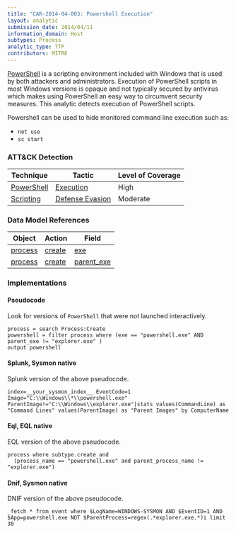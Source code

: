 ```yaml
---
title: "CAR-2014-04-003: Powershell Execution"
layout: analytic
submission_date: 2014/04/11
information_domain: Host
subtypes: Process
analytic_type: TTP
contributors: MITRE
---
```


[PowerShell](https://attack.mitre.org/techniques/T1086/) is a scripting environment included with Windows that is used by both attackers and administrators. Execution of PowerShell scripts in most Windows versions is opaque and not typically secured by antivirus which makes using PowerShell an easy way to circumvent security measures. This analytic detects execution of PowerShell scripts.

Powershell can be used to hide monitored command line execution such as:
-   `net use`
-   `sc start`


### ATT&CK Detection

|Technique|Tactic|Level of Coverage|
|---|---|---|
|[PowerShell](https://attack.mitre.org/techniques/T1086/)|[Execution](https://attack.mitre.org/tactics/TA0002/)|High|
|[Scripting](https://attack.mitre.org/techniques/T1064/)|[Defense Evasion](https://attack.mitre.org/tactics/TA0005/)|Moderate|

### Data Model References

|Object|Action|Field|
|---|---|---|
|[process](/data_model/process) | [create](/data_model/process#create) | [exe](/data_model/process#exe) |
|[process](/data_model/process) | [create](/data_model/process#create) | [parent_exe](/data_model/process#parent_exe) |


### Implementations

#### Pseudocode

Look for versions of `PowerShell` that were not launched interactively.


```
process = search Process:Create
powershell = filter process where (exe == "powershell.exe" AND parent_exe != "explorer.exe" )
output powershell
```


#### Splunk, Sysmon native

Splunk version of the above pseudocode.


```
index=__your_sysmon_index__ EventCode=1 Image="C:\\Windows\\*\\powershell.exe" ParentImage!="C:\\Windows\\explorer.exe"|stats values(CommandLine) as "Command Lines" values(ParentImage) as "Parent Images" by ComputerName
```


#### Eql, EQL native

EQL version of the above pseudocode.


```
process where subtype.create and
  (process_name == "powershell.exe" and parent_process_name != "explorer.exe")
```


#### Dnif, Sysmon native

DNIF version of the above pseudocode.


```
_fetch * from event where $LogName=WINDOWS-SYSMON AND $EventID=1 AND $App=powershell.exe NOT $ParentProcess=regex(.*explorer.exe.*)i limit 30
```


